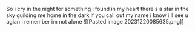 So i cry in the night
for something i found in my heart
there s a star in the sky
guilding me home in the dark
if you call out my name
i know i ll see u agian
i remember im not alone
![[Pasted image 20231220085635.png]]